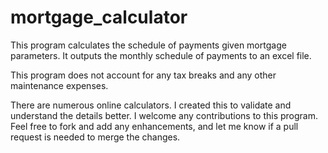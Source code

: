 # mortgage_calculator

This program calculates the schedule of payments given mortgage parameters.
It outputs the monthly schedule of payments to an excel file.

This program does not account for any tax breaks and any other maintenance
expenses.

There are numerous online calculators. I created this to validate and
understand the details better. I welcome any contributions to this program.
Feel free to fork and add any enhancements, and let me know if a pull request
is needed to merge the changes. 
